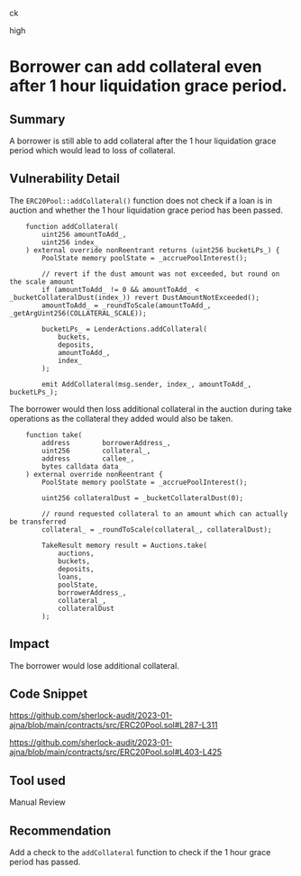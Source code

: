 ck

high

# Borrower can add collateral even after 1 hour liquidation grace period.

## Summary

A borrower is still able to add collateral after the 1 hour liquidation grace period which would lead to loss of collateral.

## Vulnerability Detail

The `ERC20Pool::addCollateral()` function does not check if a loan is in auction and whether the 1 hour liquidation grace period has been passed.

```solidity
    function addCollateral(
        uint256 amountToAdd_,
        uint256 index_
    ) external override nonReentrant returns (uint256 bucketLPs_) {
        PoolState memory poolState = _accruePoolInterest();

        // revert if the dust amount was not exceeded, but round on the scale amount
        if (amountToAdd_ != 0 && amountToAdd_ < _bucketCollateralDust(index_)) revert DustAmountNotExceeded();
        amountToAdd_ = _roundToScale(amountToAdd_, _getArgUint256(COLLATERAL_SCALE));

        bucketLPs_ = LenderActions.addCollateral(
            buckets,
            deposits,
            amountToAdd_,
            index_
        );

        emit AddCollateral(msg.sender, index_, amountToAdd_, bucketLPs_);
```

The borrower would then loss additional collateral in the auction during take operations as the collateral they added would also be taken.

```solidity
    function take(
        address        borrowerAddress_,
        uint256        collateral_,
        address        callee_,
        bytes calldata data_
    ) external override nonReentrant {
        PoolState memory poolState = _accruePoolInterest();

        uint256 collateralDust = _bucketCollateralDust(0);

        // round requested collateral to an amount which can actually be transferred
        collateral_ = _roundToScale(collateral_, collateralDust);

        TakeResult memory result = Auctions.take(
            auctions,
            buckets,
            deposits,
            loans,
            poolState,
            borrowerAddress_,
            collateral_,
            collateralDust
        );
```

## Impact

The borrower would lose additional collateral.

## Code Snippet

https://github.com/sherlock-audit/2023-01-ajna/blob/main/contracts/src/ERC20Pool.sol#L287-L311

https://github.com/sherlock-audit/2023-01-ajna/blob/main/contracts/src/ERC20Pool.sol#L403-L425

## Tool used

Manual Review

## Recommendation

Add a check to the `addCollateral` function to check if the 1 hour grace period has passed.